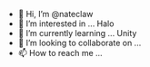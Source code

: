 - 👋 Hi, I’m @nateclaw
- 👀 I’m interested in ... Halo
- 🌱 I’m currently learning ... Unity
- 💞️ I’m looking to collaborate on ...
- 📫 How to reach me ...

<!---
nateclaw/nateclaw is a ✨ special ✨ repository because its `README.md` (this file) appears on your GitHub profile.
You can click the Preview link to take a look at your changes.
--->
